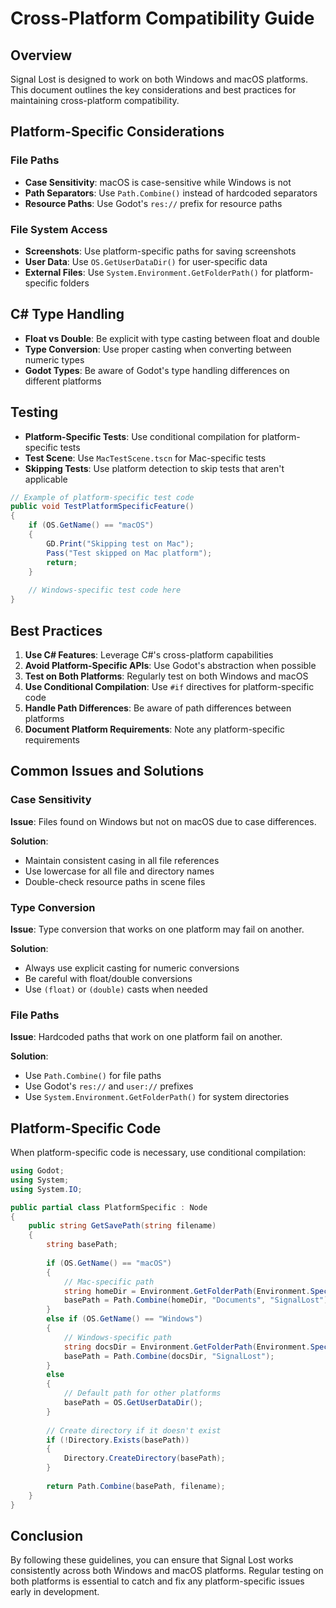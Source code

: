 # Cross-Platform Compatibility Guide

## Overview

Signal Lost is designed to work on both Windows and macOS platforms. This document outlines the key considerations and best practices for maintaining cross-platform compatibility.

## Platform-Specific Considerations

### File Paths

- **Case Sensitivity**: macOS is case-sensitive while Windows is not
- **Path Separators**: Use `Path.Combine()` instead of hardcoded separators
- **Resource Paths**: Use Godot's `res://` prefix for resource paths

### File System Access

- **Screenshots**: Use platform-specific paths for saving screenshots
- **User Data**: Use `OS.GetUserDataDir()` for user-specific data
- **External Files**: Use `System.Environment.GetFolderPath()` for platform-specific folders

## C# Type Handling

- **Float vs Double**: Be explicit with type casting between float and double
- **Type Conversion**: Use proper casting when converting between numeric types
- **Godot Types**: Be aware of Godot's type handling differences on different platforms

## Testing

- **Platform-Specific Tests**: Use conditional compilation for platform-specific tests
- **Test Scene**: Use `MacTestScene.tscn` for Mac-specific tests
- **Skipping Tests**: Use platform detection to skip tests that aren't applicable

```csharp
// Example of platform-specific test code
public void TestPlatformSpecificFeature()
{
    if (OS.GetName() == "macOS")
    {
        GD.Print("Skipping test on Mac");
        Pass("Test skipped on Mac platform");
        return;
    }
    
    // Windows-specific test code here
}
```

## Best Practices

1. **Use C# Features**: Leverage C#'s cross-platform capabilities
2. **Avoid Platform-Specific APIs**: Use Godot's abstraction when possible
3. **Test on Both Platforms**: Regularly test on both Windows and macOS
4. **Use Conditional Compilation**: Use `#if` directives for platform-specific code
5. **Handle Path Differences**: Be aware of path differences between platforms
6. **Document Platform Requirements**: Note any platform-specific requirements

## Common Issues and Solutions

### Case Sensitivity

**Issue**: Files found on Windows but not on macOS due to case differences.

**Solution**: 
- Maintain consistent casing in all file references
- Use lowercase for all file and directory names
- Double-check resource paths in scene files

### Type Conversion

**Issue**: Type conversion that works on one platform may fail on another.

**Solution**:
- Always use explicit casting for numeric conversions
- Be careful with float/double conversions
- Use `(float)` or `(double)` casts when needed

### File Paths

**Issue**: Hardcoded paths that work on one platform fail on another.

**Solution**:
- Use `Path.Combine()` for file paths
- Use Godot's `res://` and `user://` prefixes
- Use `System.Environment.GetFolderPath()` for system directories

## Platform-Specific Code

When platform-specific code is necessary, use conditional compilation:

```csharp
using Godot;
using System;
using System.IO;

public partial class PlatformSpecific : Node
{
    public string GetSavePath(string filename)
    {
        string basePath;
        
        if (OS.GetName() == "macOS")
        {
            // Mac-specific path
            string homeDir = Environment.GetFolderPath(Environment.SpecialFolder.Personal);
            basePath = Path.Combine(homeDir, "Documents", "SignalLost");
        }
        else if (OS.GetName() == "Windows")
        {
            // Windows-specific path
            string docsDir = Environment.GetFolderPath(Environment.SpecialFolder.MyDocuments);
            basePath = Path.Combine(docsDir, "SignalLost");
        }
        else
        {
            // Default path for other platforms
            basePath = OS.GetUserDataDir();
        }
        
        // Create directory if it doesn't exist
        if (!Directory.Exists(basePath))
        {
            Directory.CreateDirectory(basePath);
        }
        
        return Path.Combine(basePath, filename);
    }
}
```

## Conclusion

By following these guidelines, you can ensure that Signal Lost works consistently across both Windows and macOS platforms. Regular testing on both platforms is essential to catch and fix any platform-specific issues early in development.
